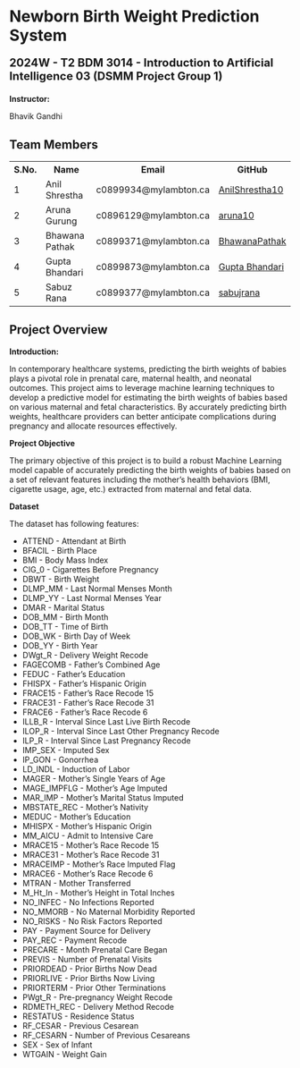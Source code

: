 <h1> Newborn Birth Weight Prediction System </h1>
<b><p style="font-size: 20px;">
2024W - T2 BDM 3014 - Introduction to Artificial Intelligence 03 (DSMM Project Group 1) </p> </b>
<b>Instructor:</b> 
<p>Bhavik Gandhi</p>
<h2>Team Members</h2>
<table>
  <tr>
    <th>S.No.</th>
    <th>Name</th>
    <th>Email</th>
    <th>GitHub</th>
  </tr>
  <tr>
    <td>1</td>
    <td>Anil Shrestha</td>
    <td>c0899934@mylambton.ca</td>
    <td><a href="https://github.com/AnilShrestha10">AnilShrestha10</a></td>
  </tr>
  
  <tr>
    <td>2</td>
    <td>Aruna Gurung</td>
    <td>c0896129@mylambton.ca</td>
    <td><a href="https://github.com/aruna10">aruna10</a></td>
  </tr>
  
  <tr>
    <td>3</td>
    <td>Bhawana Pathak</td>
    <td>c0899371@mylambton.ca</td>
    <td><a href="https://github.com/BhawanaPathak">BhawanaPathak</a></td>
  </tr>
  
  <tr>
    <td>4</td>
    <td>Gupta Bhandari</td>
    <td>c0899873@mylambton.ca</td>
    <td><a href="https://github.com/bikash-bhandari-chhetri">Gupta Bhandari</a></td>
  </tr>
  
  <tr>
    <td>5</td>
    <td>Sabuz Rana</td>
    <td>c0899377@mylambton.ca</td>
    <td><a href="https://github.com/sabujrana">sabujrana</a></td>
  </tr>
</table>

<h2> Project Overview</h2>
<b>Introduction:</b>
<p>In contemporary healthcare systems, predicting the birth weights of babies plays a pivotal role in prenatal care, maternal health, and neonatal outcomes. This project aims to leverage machine learning techniques to develop a predictive model for estimating the birth weights of babies based on various maternal and fetal characteristics. By accurately predicting birth weights, healthcare providers can better anticipate complications during pregnancy and allocate resources effectively.</p>
<b>Project Objective</b>
<p>The primary objective of this project is to build a robust Machine Learning model capable of accurately predicting the birth weights of babies based on a set of relevant features including the mother’s health behaviors (BMI, cigarette usage, age, etc.) extracted from maternal and fetal data.</p>
<b>Dataset</b>
<p>The dataset has following features:</p>
<ul>
  <li>ATTEND - Attendant at Birth</li>
  <li>BFACIL - Birth Place</li>
  <li>BMI - Body Mass Index</li>
  <li>CIG_0 - Cigarettes Before Pregnancy</li>
  <li>DBWT - Birth Weight</li>
  <li>DLMP_MM - Last Normal Menses Month</li>
  <li>DLMP_YY - Last Normal Menses Year</li>
  <li>DMAR - Marital Status</li>
  <li>DOB_MM - Birth Month</li>
  <li>DOB_TT - Time of Birth</li>
  <li>DOB_WK - Birth Day of Week</li>
  <li>DOB_YY - Birth Year</li>
  <li>DWgt_R - Delivery Weight Recode</li>
  <li>FAGECOMB - Father’s Combined Age</li>
  <li>FEDUC - Father’s Education</li>
  <li>FHISPX - Father’s Hispanic Origin</li>
  <li>FRACE15 - Father’s Race Recode 15</li>
  <li>FRACE31 - Father’s Race Recode 31</li>
  <li>FRACE6 - Father’s Race Recode 6</li>
  <li>ILLB_R - Interval Since Last Live Birth Recode</li>
  <li>ILOP_R - Interval Since Last Other Pregnancy Recode</li>
  <li>ILP_R - Interval Since Last Pregnancy Recode</li>
  <li>IMP_SEX - Imputed Sex</li>
  <li>IP_GON - Gonorrhea</li>
  <li>LD_INDL - Induction of Labor</li>
  <li>MAGER - Mother’s Single Years of Age</li>
  <li>MAGE_IMPFLG - Mother’s Age Imputed</li>
  <li>MAR_IMP - Mother’s Marital Status Imputed</li>
  <li>MBSTATE_REC - Mother’s Nativity</li>
  <li>MEDUC - Mother’s Education</li>
  <li>MHISPX - Mother’s Hispanic Origin</li>
  <li>MM_AICU - Admit to Intensive Care</li>
  <li>MRACE15 - Mother’s Race Recode 15</li>
  <li>MRACE31 - Mother’s Race Recode 31</li>
  <li>MRACEIMP - Mother’s Race Imputed Flag</li>
  <li>MRACE6 - Mother’s Race Recode 6</li>
  <li>MTRAN - Mother Transferred</li>
  <li>M_Ht_In - Mother’s Height in Total Inches</li>
  <li>NO_INFEC - No Infections Reported</li>
  <li>NO_MMORB - No Maternal Morbidity Reported</li>
  <li>NO_RISKS - No Risk Factors Reported</li>
  <li>PAY - Payment Source for Delivery</li>
  <li>PAY_REC - Payment Recode</li>
  <li>PRECARE - Month Prenatal Care Began</li>
  <li>PREVIS - Number of Prenatal Visits</li>
  <li>PRIORDEAD - Prior Births Now Dead</li>
  <li>PRIORLIVE - Prior Births Now Living</li>
  <li>PRIORTERM - Prior Other Terminations</li>
  <li>PWgt_R - Pre-pregnancy Weight Recode</li>
  <li>RDMETH_REC - Delivery Method Recode</li>
  <li>RESTATUS - Residence Status</li>
  <li>RF_CESAR - Previous Cesarean</li>
  <li>RF_CESARN - Number of Previous Cesareans</li>
  <li>SEX - Sex of Infant</li>
  <li>WTGAIN - Weight Gain</li>
</ul>
